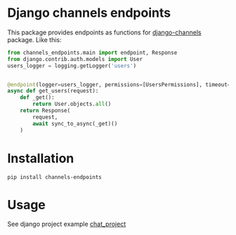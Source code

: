 # Django channels endpoints

This package provides endpoints as functions for 
[django-channels](https://github.com/django/channels)
package. Like this:

```python
from channels_endpoints.main import endpoint, Response
from django.contrib.auth.models import User
users_logger = logging.getLogger('users')


@endpoint(logger=users_logger, permissions=[UsersPermissions], timeout=42)
async def get_users(request):
    def _get():
        return User.objects.all()
    return Response(
        request,
        await sync_to_async(_get)()
    )
```

# Installation

```shell
pip install channels-endpoints
```

# Usage

See django project example [chat_project](https://github.com/avigmati/chat_project)